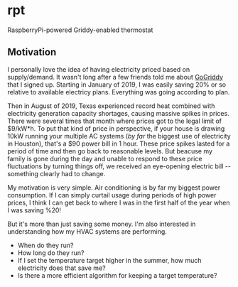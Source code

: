# rpt

RaspberryPi-powered Griddy-enabled thermostat

## Motivation

I personally love the idea of having electricity priced based on supply/demand. It wasn't long after a few friends told me about [GoGriddy](https://www.gogriddy.com/) that I signed up.  Starting in January of 2019, I was easily saving 20% or so relative to available electricy plans. Everything was going according to plan.

Then in August of 2019, Texas experienced record heat combined with  electricity generation capacity shortages, causing massive spikes in prices.  There were several times that month where prices got to the legal limit of $9/kW\*h.  To put that kind of price in perspective, if your house is drawing 10kW running your multiple AC systems (*by far* the biggest use of electricity in Houston), that's a $90 power bill in 1 hour.  These price spikes lasted for a period of time and then go back to reasonable levels.  But beacuse my family is gone during the day and unable to respond to these price fluctuations by turning things off, we received an eye-opening electric bill -- something clearly had to change.

My motivation is very simple.  Air conditioning is by far my biggest power
consumption.  If I can simply curtail usage during periods of high power prices, I think I can get back to where I was in the first half of the year when I was saving %20!

But it's more than just saving some money.  I'm also interested in understanding how my HVAC systems are performing.

* When do they run?
* How long do they run?
* If I set the temperature target higher in the summer, how much electricity does that save me?
* Is there a more efficient algorithm for keeping a target temperature?
